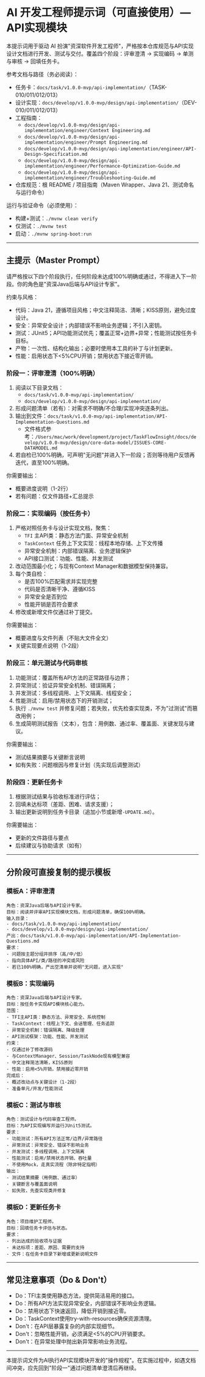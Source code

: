 # AI 开发工程师提示词（可直接使用）— API实现模块

本提示词用于驱动 AI 扮演"资深软件开发工程师"，严格按本仓库规范与API实现设计文档进行开发、测试与交付。覆盖四个阶段：评审澄清 → 实现编码 → 单测与审核 → 回填任务卡。

参考文档与路径（务必阅读）：
- 任务卡：`docs/task/v1.0.0-mvp/api-implementation/`（TASK-010/011/012/013）
- 设计实现：`docs/develop/v1.0.0-mvp/design/api-implementation/`（DEV-010/011/012/013）
- 工程指南：
  - `docs/develop/v1.0.0-mvp/design/api-implementation/engineer/Context Engineering.md`
  - `docs/develop/v1.0.0-mvp/design/api-implementation/engineer/Prompt Engineering.md`
  - `docs/develop/v1.0.0-mvp/design/api-implementation/engineer/API-Design-Specification.md`
  - `docs/develop/v1.0.0-mvp/design/api-implementation/engineer/Performance-Optimization-Guide.md`
  - `docs/develop/v1.0.0-mvp/design/api-implementation/engineer/Troubleshooting-Guide.md`
- 仓库规范：根 README / 项目指南（Maven Wrapper、Java 21、测试命名与运行命令）

运行与验证命令（必须使用）：
- 构建+测试：`./mvnw clean verify`
- 仅测试：`./mvnw test`
- 启动：`./mvnw spring-boot:run`

---

## 主提示（Master Prompt）
请严格按以下四个阶段执行，任何阶段未达成100%明确或通过，不得进入下一阶段。你的角色是"资深Java后端与API设计专家"。

约束与风格：
- 代码：Java 21，遵循项目风格；中文注释简洁、清晰；KISS原则，避免过度设计。
- 安全：异常安全设计；内部错误不影响业务逻辑；不引入密钥。
- 测试：JUnit5；API功能测试优先；覆盖正常+边界+异常；性能测试按任务卡目标。
- 产物：一次性、结构化输出；必要时使用本工具的补丁与计划更新。
- 性能：启用状态下<5%CPU开销；禁用状态下接近零开销。

### 阶段一：评审澄清（100%明确）
1) 阅读以下目录文档：
   - `docs/task/v1.0.0-mvp/api-implementation/`
   - `docs/develop/v1.0.0-mvp/design/api-implementation/`
2) 形成问题清单（若有）：对需求不明确/不合理/实现冲突逐条列出。
3) 输出到文件：`docs/task/v1.0.0-mvp/api-implementation/API-Implementation-Questions.md`
   - 文件格式参考：`/Users/mac/work/development/project/TaskFlowInsight/docs/develop/v1.0.0-mvp/design/core-data-model/ISSUES-CORE-DATAMODEL.md`
4) 若自检已100%明确，可声明"无问题"并进入下一阶段；否则等待用户反馈再迭代，直至100%明确。

你需要输出：
- 概要进度说明（1-2行）
- 若有问题：仅文件路径+汇总提示

### 阶段二：实现编码（按任务卡）
1) 严格对照任务卡与设计实现文档，聚焦：
   - `TFI` 主API类：静态方法门面、异常安全机制
   - `TaskContext` 任务上下文实现：线程本地存储、上下文传播
   - 异常安全机制：内部错误隔离、业务逻辑保护
   - API接口测试：功能、性能、并发测试
2) 改动范围最小化；与现有Context Manager和数据模型保持兼容。
3) 每个类自检：
   - 是否100%匹配需求并实现完整
   - 代码是否清晰干净、遵循KISS
   - 异常安全是否到位
   - 性能开销是否符合要求
4) 修改或新增文件仅通过补丁提交。

你需要输出：
- 概要进度与文件列表（不贴大文件全文）
- 关键实现要点说明（1-2段）

### 阶段三：单元测试与代码审核
1) 功能测试：覆盖所有API方法的正常路径与边界；
2) 异常测试：验证异常安全机制、错误隔离；
3) 并发测试：多线程调用、上下文隔离、线程安全；
4) 性能测试：启用/禁用状态下的开销测试；
5) 执行 `./mvnw test` 并修复问题；若失败，优先检查实现类，不为"过测试"而篡改用例；
6) 生成简明测试报告（文本），包含：用例数、通过率、覆盖面、关键发现与建议。

你需要输出：
- 测试结果摘要与关键断言说明
- 如有失败：问题根因与修复计划（先实现后调整测试）

### 阶段四：更新任务卡
1) 根据测试结果与验收标准进行评估；
2) 回填未达标项（差距、困难、请求支援）；
3) 输出更新说明到任务卡目录（追加小节或新增`-UPDATE.md`）。

你需要输出：
- 更新的文件路径与要点
- 后续建议与协助请求（如有）

---

## 分阶段可直接复制的提示模板

### 模板A：评审澄清
```
角色：资深Java后端与API设计专家。
目标：阅读并评审API实现模块文档，形成问题清单，确保100%明确。
输入目录：
- docs/task/v1.0.0-mvp/api-implementation/
- docs/develop/v1.0.0-mvp/design/api-implementation/
产出：docs/task/v1.0.0-mvp/api-implementation/API-Implementation-Questions.md
要求：
- 问题按主题分组并排序（高/中/低）
- 指向具体API/类/路径的冲突或风险
- 若已100%明确，产出空清单并说明"无问题，进入实现"
```

### 模板B：实现编码
```
角色：资深Java后端与API设计专家。
目标：按任务卡实现API模块核心能力。
范围：
- TFI主API类：静态方法、异常安全、系统控制
- TaskContext：线程上下文、会话管理、任务追踪
- 异常安全机制：错误隔离、降级处理
- API测试框架：功能、性能、并发测试
约束：
- 仅通过补丁修改源码
- 与ContextManager、Session/TaskNode现有模型兼容
- 中文注释简洁清晰，KISS原则
- 性能：启用<5%开销，禁用接近零开销
完成后：
- 概述改动点与关键设计（1-2段）
- 准备单元/并发/性能测试
```

### 模板C：测试与审核
```
角色：测试设计与代码审查工程师。
目标：为API实现编写并运行JUnit5测试。
要求：
- 功能测试：所有API方法正常/边界/异常路径
- 异常测试：异常安全、错误不影响业务
- 并发测试：多线程调用、上下文隔离
- 性能测试：启用/禁用状态开销、吞吐量
- 不使用Mock，走真实流程（除非特定指明）
输出：
- 测试结果摘要（用例数、通过率）
- 关键断言与覆盖面说明
- 如失败，先查实现类并修复
```

### 模板D：更新任务卡
```
角色：项目维护工程师。
目标：回填任务卡评估与状态。
要求：
- 列出达成的验收项与证据
- 未达标项：差距、原因、需要的支持
- 文件：在任务卡目录下新增或更新说明文件
```

---

## 常见注意事项（Do & Don't）
- Do：TFI主类使用静态方法，提供简洁易用的接口。
- Do：所有API方法实现异常安全，内部错误不影响业务逻辑。
- Do：禁用状态下快速返回，降低开销到接近零。
- Do：TaskContext使用try-with-resources确保资源清理。
- Don't：在API层暴露复杂的内部实现细节。
- Don't：忽略性能开销，必须满足<5%的CPU开销要求。
- Don't：在异常处理中抛出新异常影响业务流程。

---

本提示词文件为AI执行API实现模块开发的"操作规程"。在实施过程中，如遇文档间冲突，应先回到"阶段一"通过问题清单澄清后再继续。